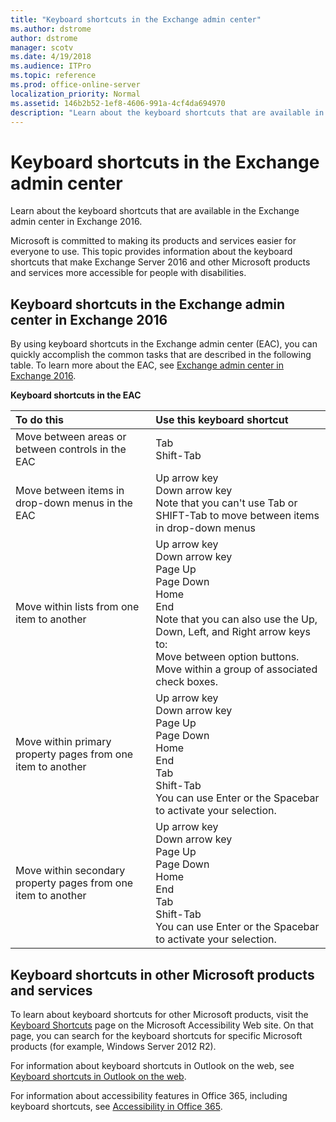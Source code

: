 ```yaml
---
title: "Keyboard shortcuts in the Exchange admin center"
ms.author: dstrome
author: dstrome
manager: scotv
ms.date: 4/19/2018
ms.audience: ITPro
ms.topic: reference
ms.prod: office-online-server
localization_priority: Normal
ms.assetid: 146b2b52-1ef8-4606-991a-4cf4da694970
description: "Learn about the keyboard shortcuts that are available in the Exchange admin center in Exchange 2016."
---
```


# Keyboard shortcuts in the Exchange admin center

Learn about the keyboard shortcuts that are available in the Exchange admin center in Exchange 2016.
  
Microsoft is committed to making its products and services easier for everyone to use. This topic provides information about the keyboard shortcuts that make Exchange Server 2016 and other Microsoft products and services more accessible for people with disabilities.
  
## Keyboard shortcuts in the Exchange admin center in Exchange 2016

By using keyboard shortcuts in the Exchange admin center (EAC), you can quickly accomplish the common tasks that are described in the following table. To learn more about the EAC, see [Exchange admin center in Exchange 2016](../architecture/client-access-services/eac.md).
  
**Keyboard shortcuts in the EAC**

|**To do this**|**Use this keyboard shortcut**|
|:-----|:-----|
|Move between areas or between controls in the EAC  <br/> |Tab  <br/> Shift-Tab  <br/> |
|Move between items in drop-down menus in the EAC  <br/> |Up arrow key  <br/> Down arrow key  <br/> Note that you can't use Tab or SHIFT-Tab to move between items in drop-down menus  <br/> |
|Move within lists from one item to another  <br/> | Up arrow key  <br/>  Down arrow key  <br/>  Page Up  <br/>  Page Down  <br/>  Home  <br/>  End  <br/>  Note that you can also use the Up, Down, Left, and Right arrow keys to:  <br/>  Move between option buttons.  <br/>  Move within a group of associated check boxes.  <br/> |
|Move within primary property pages from one item to another  <br/> |Up arrow key  <br/> Down arrow key  <br/> Page Up  <br/> Page Down  <br/> Home  <br/> End  <br/> Tab  <br/> Shift-Tab  <br/> You can use Enter or the Spacebar to activate your selection.  <br/> |
|Move within secondary property pages from one item to another  <br/> |Up arrow key  <br/> Down arrow key  <br/> Page Up  <br/> Page Down  <br/> Home  <br/> End  <br/> Tab  <br/> Shift-Tab  <br/> You can use Enter or the Spacebar to activate your selection.  <br/> |
   
## Keyboard shortcuts in other Microsoft products and services

To learn about keyboard shortcuts for other Microsoft products, visit the [Keyboard Shortcuts](https://go.microsoft.com/fwlink/p/?LinkId=248894) page on the Microsoft Accessibility Web site. On that page, you can search for the keyboard shortcuts for specific Microsoft products (for example, Windows Server 2012 R2). 
  
For information about keyboard shortcuts in Outlook on the web, see [Keyboard shortcuts in Outlook on the web](https://go.microsoft.com/fwlink/p/?LinkId=823540).
  
For information about accessibility features in Office 365, including keyboard shortcuts, see [Accessibility in Office 365](https://go.microsoft.com/fwlink/p/?LinkID=521946).
  

